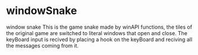 # windowSnake
window snake
This is the game snake made by winAPI functions, the tiles of the original game are switched to literal windows that open and close.
The keyBoard input is recived by placing a hook on the keyBoard and reciving all the messages coming from it.
